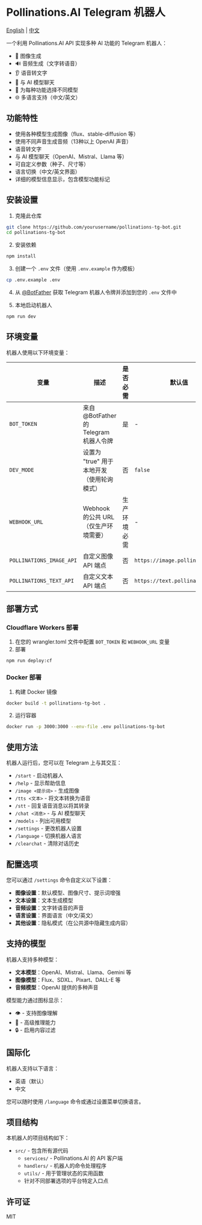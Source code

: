 # Pollinations.AI Telegram 机器人

[English](README.md) | [中文](README.zh-CN.md)

一个利用 Pollinations.AI API 实现多种 AI 功能的 Telegram 机器人：
- 🎨 图像生成
- 🔊 音频生成（文字转语音）
- 👂 语音转文字
- 💬 与 AI 模型聊天
- 🤖 为每种功能选择不同模型
- 🌐 多语言支持（中文/英文）

## 功能特性

- 使用各种模型生成图像（flux、stable-diffusion 等）
- 使用不同声音生成音频（13种以上 OpenAI 声音）
- 语音转文字
- 与 AI 模型聊天（OpenAI、Mistral、Llama 等）
- 可自定义参数（种子、尺寸等）
- 语言切换（中文/英文界面）
- 详细的模型信息显示，包含模型功能标记

## 安装设置

1. 克隆此仓库
```bash
git clone https://github.com/yourusername/pollinations-tg-bot.git
cd pollinations-tg-bot
```

2. 安装依赖
```bash
npm install
```

3. 创建一个 `.env` 文件（使用 `.env.example` 作为模板）
```bash
cp .env.example .env
```

4. 从 [@BotFather](https://t.me/BotFather) 获取 Telegram 机器人令牌并添加到您的 `.env` 文件中

5. 本地启动机器人
```bash
npm run dev
```

## 环境变量

机器人使用以下环境变量：

| 变量 | 描述 | 是否必需 | 默认值 | 示例 |
|----------|-------------|----------|---------|---------|
| `BOT_TOKEN` | 来自 @BotFather 的 Telegram 机器人令牌 | 是 | - | `123456789:AABBccDDee-12345abcde` |
| `DEV_MODE` | 设置为 "true" 用于本地开发（使用轮询模式） | 否 | `false` | `true` |
| `WEBHOOK_URL` | Webhook 的公共 URL（仅生产环境需要） | 生产环境必需 | - | `https://your-bot.example.com` |
| `POLLINATIONS_IMAGE_API` | 自定义图像 API 端点 | 否 | `https://image.pollinations.ai` | - |
| `POLLINATIONS_TEXT_API` | 自定义文本 API 端点 | 否 | `https://text.pollinations.ai` | - |

## 部署方式

### Cloudflare Workers 部署

1. 在您的 wrangler.toml 文件中配置 `BOT_TOKEN` 和 `WEBHOOK_URL` 变量
2. 部署
```bash
npm run deploy:cf
```

### Docker 部署

1. 构建 Docker 镜像
```bash
docker build -t pollinations-tg-bot .
```

2. 运行容器
```bash
docker run -p 3000:3000 --env-file .env pollinations-tg-bot
```

## 使用方法

机器人运行后，您可以在 Telegram 上与其交互：

- `/start` - 启动机器人
- `/help` - 显示帮助信息
- `/image <提示词>` - 生成图像
- `/tts <文本>` - 将文本转换为语音
- `/stt` - 回复语音消息以将其转录
- `/chat <消息>` - 与 AI 模型聊天
- `/models` - 列出可用模型
- `/settings` - 更改机器人设置
- `/language` - 切换机器人语言
- `/clearchat` - 清除对话历史

## 配置选项

您可以通过 `/settings` 命令自定义以下设置：
- **图像设置**：默认模型、图像尺寸、提示词增强
- **文本设置**：文本生成模型
- **音频设置**：文字转语音的声音
- **语言设置**：界面语言（中文/英文）
- **其他设置**：隐私模式（在公共源中隐藏生成内容）

## 支持的模型

机器人支持多种模型：
- **文本模型**：OpenAI、Mistral、Llama、Gemini 等
- **图像模型**：Flux、SDXL、Pixart、DALL-E 等
- **音频模型**：OpenAI 提供的多种声音

模型能力通过图标显示：
- 👁️ - 支持图像理解
- 🤔 - 高级推理能力
- 🔒 - 启用内容过滤

## 国际化

机器人支持以下语言：
- 英语（默认）
- 中文

您可以随时使用 `/language` 命令或通过设置菜单切换语言。

## 项目结构

本机器人的项目结构如下：
- `src/` - 包含所有源代码
  - `services/` - Pollinations.AI 的 API 客户端
  - `handlers/` - 机器人的命令处理程序
  - `utils/` - 用于管理状态的实用函数
  - 针对不同部署选项的平台特定入口点

## 许可证

MIT 